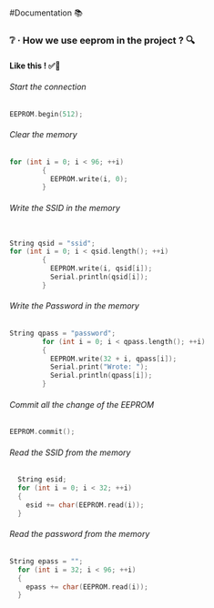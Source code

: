 
#Documentation ​📚
### ❔ &middot; How we use eeprom in the project ? 🔍
#### Like this !  ✅​📝
###### Start the connection
```cpp
EEPROM.begin(512);
```
###### Clear the memory 
```cpp
for (int i = 0; i < 96; ++i)
		{
          EEPROM.write(i, 0);
        }
```
###### Write the SSID in the memory
```cpp

String qsid = "ssid";
for (int i = 0; i < qsid.length(); ++i)
        {
          EEPROM.write(i, qsid[i]);
          Serial.println(qsid[i]);
        }
```
###### Write the Password in the memory
```cpp
String qpass = "password";
        for (int i = 0; i < qpass.length(); ++i)
        {
          EEPROM.write(32 + i, qpass[i]);
          Serial.print("Wrote: ");
          Serial.println(qpass[i]);
        }
```
###### Commit all the change of the EEPROM
```cpp
EEPROM.commit();
```
###### Read the SSID from the memory
```cpp
  String esid;
  for (int i = 0; i < 32; ++i)
  {
    esid += char(EEPROM.read(i));
  }
```
###### Read the password from the memory
```cpp
String epass = "";
  for (int i = 32; i < 96; ++i)
  {
    epass += char(EEPROM.read(i));
  }
```
